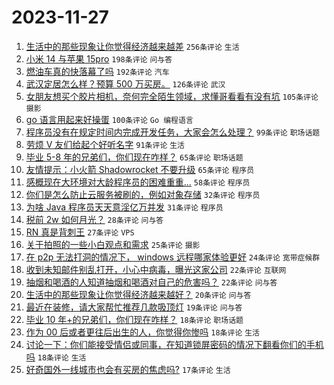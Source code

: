 # 2023-11-27

1. [生活中的那些现象让你觉得经济越来越差](https://www.v2ex.com/t/995430) `256条评论` `生活`
1. [小米 14 与苹果 15pro](https://www.v2ex.com/t/995416) `198条评论` `问与答`
1. [燃油车真的快落幕了吗](https://www.v2ex.com/t/995427) `192条评论` `汽车`
1. [武汉定居怎么样？预算 500 万买房。](https://www.v2ex.com/t/995480) `126条评论` `武汉`
1. [女朋友想买个胶片相机，奈何完全陌生领域，求懂哥看看有没有坑](https://www.v2ex.com/t/995459) `105条评论` `摄影`
1. [go 语言用起来好操蛋](https://www.v2ex.com/t/995474) `100条评论` `Go 编程语言`
1. [程序员没有在规定时间内完成开发任务，大家会怎么处理？](https://www.v2ex.com/t/995469) `99条评论` `职场话题`
1. [劳烦 V 友们给起个好听名字](https://www.v2ex.com/t/995483) `91条评论` `生活`
1. [毕业 5-8 年的兄弟们，你们现在咋样？](https://www.v2ex.com/t/995433) `65条评论` `职场话题`
1. [友情提示：小火箭 Shadowrocket 不要升级](https://www.v2ex.com/t/995514) `65条评论` `程序员`
1. [感概现在大环境对大龄程序员的困难重重...](https://www.v2ex.com/t/995634) `58条评论` `程序员`
1. [你们是怎么防止云服务被刷的，例如对象存储](https://www.v2ex.com/t/995478) `32条评论` `程序员`
1. [为啥 Java 程序员天天意淫亿万并发](https://www.v2ex.com/t/995663) `31条评论` `程序员`
1. [税前 2w 如何月光？](https://www.v2ex.com/t/995536) `28条评论` `问与答`
1. [RN 真是背刺王](https://www.v2ex.com/t/995526) `27条评论` `VPS`
1. [关于拍照的一些小白观点和需求](https://www.v2ex.com/t/995580) `25条评论` `摄影`
1. [在 p2p 无法打洞的情况下， windows 远程哪家体验更好](https://www.v2ex.com/t/995564) `24条评论` `宽带症候群`
1. [收到未知邮件别乱打开，小心中病毒，曝光这家公司](https://www.v2ex.com/t/995527) `22条评论` `互联网`
1. [抽烟和喝酒的人知道抽烟和喝酒对自己的危害吗？](https://www.v2ex.com/t/995462) `22条评论` `问与答`
1. [生活中的那些现象让你觉得经济越来越好？](https://www.v2ex.com/t/995574) `20条评论` `问与答`
1. [最近在装修，请大家帮忙推荐几款吸顶灯](https://www.v2ex.com/t/995572) `19条评论` `问与答`
1. [毕业 10 年+的兄弟们，你们现在咋样？](https://www.v2ex.com/t/995641) `18条评论` `职场话题`
1. [作为 00 后或者更往后出生的人，你觉得你惨吗](https://www.v2ex.com/t/995637) `18条评论` `生活`
1. [讨论一下：你们能接受情侣或同事，在知道锁屏密码的情况下翻看你们的手机吗](https://www.v2ex.com/t/995486) `18条评论` `生活`
1. [好奇国外一线城市也会有买房的焦虑吗?](https://www.v2ex.com/t/995613) `17条评论` `生活`
